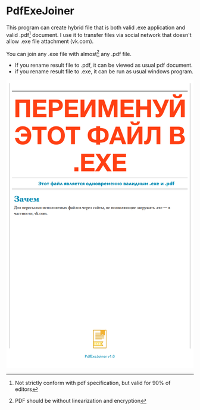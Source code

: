 # PdfExeJoiner
This program can create hybrid file that is both valid .exe application and valid .pdf[^1] document.
I use it to transfer files via social network that doesn't allow .exe file attachment (vk.com).

You can join any .exe file with almost[^2] any .pdf file.

* If you rename result file to .pdf, it can be viewed as usual pdf document.
* if you rename result file to .exe, it can be run as usual windows program.

![Program](/PdfPreview.png)


[^1]: Not strictly conform with pdf specification, but valid for 90% of editors
[^2]: PDF should be without linearization and encryption
